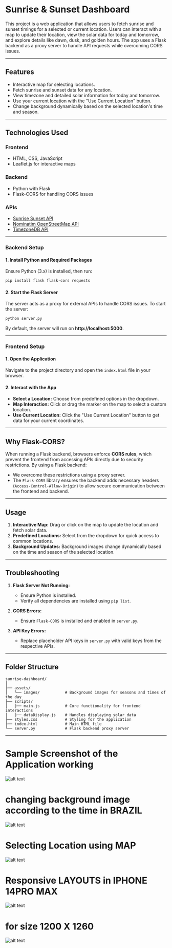 # Sunrise & Sunset Dashboard

This project is a web application that allows users to fetch sunrise and sunset timings for a selected or current location. Users can interact with a map to update their location, view the solar data for today and tomorrow, and explore details like dawn, dusk, and golden hours. The app uses a Flask backend as a proxy server to handle API requests while overcoming CORS issues.

---

## **Features**

- Interactive map for selecting locations.
- Fetch sunrise and sunset data for any location.
- View timezone and detailed solar information for today and tomorrow.
- Use your current location with the "Use Current Location" button.
- Change background dynamically based on the selected location's time and season.

---

## **Technologies Used**

### **Frontend**
- HTML, CSS, JavaScript
- Leaflet.js for interactive maps

### **Backend**
- Python with Flask
- Flask-CORS for handling CORS issues

### **APIs**
- [Sunrise Sunset API](https://sunrisesunset.io/api/)
- [Nominatim OpenStreetMap API](https://nominatim.openstreetmap.org/)
- [TimezoneDB API](https://timezonedb.com/)

---



### **Backend Setup**

#### **1. Install Python and Required Packages**  
Ensure Python (3.x) is installed, then run:
```bash
pip install flask flask-cors requests
```

#### **2. Start the Flask Server**  
The server acts as a proxy for external APIs to handle CORS issues. To start the server:
```bash
python server.py
```
By default, the server will run on **http://localhost:5000**.

---

### **Frontend Setup**

#### **1. Open the Application**  
Navigate to the project directory and open the `index.html` file in your browser.

#### **2. Interact with the App**
- **Select a Location:** Choose from predefined options in the dropdown.
- **Map Interaction:** Click or drag the marker on the map to select a custom location.
- **Use Current Location:** Click the "Use Current Location" button to get data for your current coordinates.

---

## **Why Flask-CORS?**

When running a Flask backend, browsers enforce **CORS rules**, which prevent the frontend from accessing APIs directly due to security restrictions. By using a Flask backend:
- We overcome these restrictions using a proxy server.
- The `Flask-CORS` library ensures the backend adds necessary headers (`Access-Control-Allow-Origin`) to allow secure communication between the frontend and backend.

---

## **Usage**

1. **Interactive Map:** Drag or click on the map to update the location and fetch solar data.
2. **Predefined Locations:** Select from the dropdown for quick access to common locations.
3. **Background Updates:** Background images change dynamically based on the time and season of the selected location.

---

## **Troubleshooting**

1. **Flask Server Not Running:**  
   - Ensure Python is installed.
   - Verify all dependencies are installed using `pip list`.

2. **CORS Errors:**  
   - Ensure `Flask-CORS` is installed and enabled in `server.py`.

3. **API Key Errors:**  
   - Replace placeholder API keys in `server.py` with valid keys from the respective APIs.

---

## **Folder Structure**

```
sunrise-dashboard/
│
├── assets/
│   └── images/           # Background images for seasons and times of the day
├── scripts/
│   ├── main.js           # Core functionality for frontend interactions
│   ├── dataDisplay.js    # Handles displaying solar data
├── styles.css            # Styling for the application
├── index.html            # Main HTML file
└── server.py             # Flask backend proxy server
```

---


# Sample Screenshot of the Application working


![alt text](<Screenshot 2024-11-30 at 5.55.32 AM.png>)

# changing background image according to the time in BRAZIL

![alt text](<Screenshot 2024-11-30 at 5.55.52 AM.png>)

# Selecting Location using MAP 

![alt text](<Screenshot 2024-11-30 at 5.56.10 AM.png>)

# Responsive LAYOUTS in IPHONE 14PRO MAX 

![alt text](<Screenshot 2024-11-30 at 5.57.30 AM.png>)

# for size 1200 X 1260 

![alt text](<Screenshot 2024-11-30 at 5.57.45 AM.png>)
